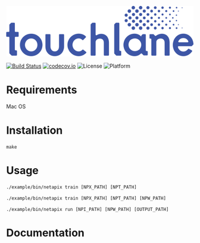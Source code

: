 ![LOGO](https://github.com/touchlane/Netapix/blob/master/assets/logo.svg)

[![Build Status](https://travis-ci.org/touchlane/Netapix.svg?branch=master)](https://travis-ci.org/touchlane/Netapix)
[![codecov.io](https://codecov.io/gh/touchlane/Netapix/branch/master/graph/badge.svg)](https://codecov.io/gh/codecov/Netapix/branch/master)
![License](https://img.shields.io/badge/license-MIT-blue.svg)
![Platform](https://img.shields.io/badge/platform-MacOS-lightgrey.svg)


# Requirements
Mac OS

# Installation
```
make
```

# Usage
```
./example/bin/netapix train [NPX_PATH] [NPT_PATH]  
```

```
./example/bin/netapix train [NPX_PATH] [NPT_PATH] [NPW_PATH]  
```

```
./example/bin/netapix run [NPI_PATH] [NPW_PATH] [OUTPUT_PATH]  
```



# Documentation
